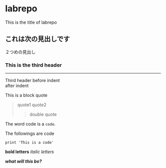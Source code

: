 # labrepo
This is the title of labrepo

## これは次の見出しです
２つめの見出し

### This is the third header
____
Third header
before indent  
after indent

This is a block quote
>quote1
>quote2
>>double quote

The word code is a `code`.

The followings are code
```
print 'This is a code'

```

**bold letters**
*italic letters*

***what will this be?***
